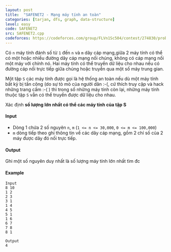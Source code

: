 ```yaml
---
layout: post
title:  "SAFENET2 - Mạng máy tính an toàn"
categories: [tarjan, dfs, graph, data-structure]
level: easy
code: SAFENET2
src: SAFENET2.cpp
codeforces: https://codeforces.com/group/FLVn1Sc504/contest/274830/problem/Z
---
```



Có `n` máy tính đánh số từ `1` đến `n` và `m` dây cáp mạng,giữa 2 máy tính có thể có một hoặc nhiều đường dây cáp mạng nối chúng, không có cáp mạng nối một máy với chính nó. Hai máy tính có thể truyền dữ liệu cho nhau nếu có đường cáp nối trực tiếp giữa chúng hoặc truyền qua một số máy trung gian.

Một tập `S` các máy tính được gọi là hệ thống an toàn nếu dù một máy tính bất kỳ bị tấn công (do sự tò mò của người dân :-(, cứ thích truy cập và hack những trang cấm :-( ) thì trong số những máy tính còn lại, những máy tính thuộc tập `S` vẫn có thể truyền được dữ liệu cho nhau. 

Xác định **số lượng lớn nhất có thể các máy tính của tập S**

#### Input

+ Dòng 1 chứa 2 số nguyên `n`, `m` (`1 <= n <= 30,000`, `0 <= m <= 100,000`)
+ `m` dòng tiếp theo ghi thông tin về các dây cáp mạng, gồm 2 chỉ số của 2 máy được dây đó nối trực tiếp.

#### Output

Ghi một số nguyên duy nhất là số lượng máy tính lớn nhất tìm đc

#### Example

```
Input  
8 10  
1 2  
2 3  
3 1  
1 4  
4 5  
5 1  
1 6  
6 7  
7 8  
8 1  

Output  
4
```

<!--more-->


